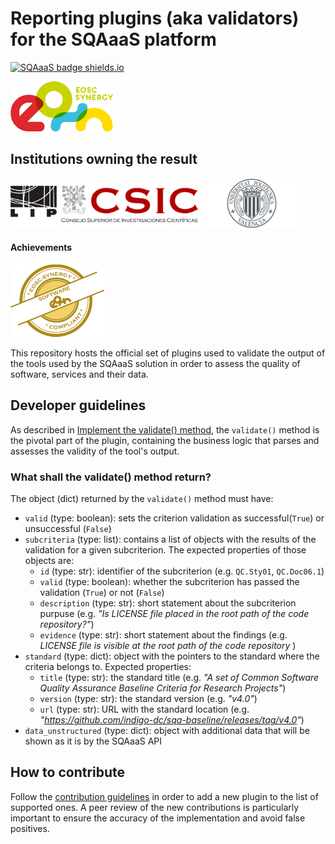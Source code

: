 # Reporting plugins (aka validators) for the SQAaaS platform

[![SQAaaS badge shields.io](https://img.shields.io/badge/sqaaas%20software-gold-yellow)](https://api.eu.badgr.io/public/assertions/oT8RAE5zSjeHnvz1TSVfSQ "SQAaaS gold badge achieved")


<img src="https://github.com/EOSC-synergy/service-qa-baseline/blob/master/content/images/logo-SYNERGY.png" height="80">

## Institutions owning the result
<p float="left">
    <img src="https://github.com/EOSC-synergy/service-qa-baseline/blob/master/content/images/logo-LIP.png" height="80">
    <img src="https://github.com/EOSC-synergy/service-qa-baseline/blob/master/content/images/logo-csic.png" height="80">
    <img src="https://github.com/EOSC-synergy/service-qa-baseline/blob/master/content/images/logo-UPV.png" height="80">
</p>


#### Achievements 
[![SQAaaS badge](https://github.com/EOSC-synergy/SQAaaS/raw/master/badges/badges_150x116/badge_software_gold.png)](https://api.eu.badgr.io/public/assertions/oT8RAE5zSjeHnvz1TSVfSQ "SQAaaS gold badge achieved")


This repository hosts the official set of plugins used to validate the output
of the tools used by the SQAaaS solution in order to assess the quality of
software, services and their data.

## Developer guidelines
As described in
[Implement the validate() method](https://github.com/eosc-synergy/sqaaas-reporting-cookiecutter#implement-the-validate-method),
the `validate()` method is the pivotal part of the plugin, containing the
business logic that parses and assesses the validity of the tool's output.

### What shall the validate() method return?
The object (dict) returned by the `validate()` method must have:
- `valid` (type: boolean): sets the criterion validation as successful(`True`)
  or unsuccessful (`False`)
- `subcriteria` (type: list): contains a list of objects with the results of
  the validation for a given subcriterion. The expected properties of those
  objects are:
  - `id` (type: str): identifier of the subcriterion (e.g. `QC.Sty01`,
    `QC.Doc06.1`)
  - `valid` (type: boolean): whether the subcriterion has passed the validation
    (`True`) or not (`False`)
  - `description` (type: str): short statement about the subcriterion purpuse
    (e.g. *"Is LICENSE file placed in the root path of the code repository?"*)
  - `evidence` (type: str): short statement about the findings (e.g. *LICENSE
    file is visible at the root path of the code repository* )
- `standard` (type: dict): object with the pointers to the standard where the
   criteria belongs to. Expected properties:
  - `title` (type: str): the standard title (e.g. *"A set of Common Software
    Quality Assurance Baseline Criteria for Research Projects"*)
  - `version` (type: str): the standard version (e.g. *"v4.0"*)
  - `url` (type: str): URL with the standard location (e.g.
    *"https://github.com/indigo-dc/sqa-baseline/releases/tag/v4.0"*)
- `data_unstructured` (type: dict): object with additional data that will be
  shown as it is by the SQAaaS API


## How to contribute

Follow the [contribution guidelines](CONTRIBUTING.md) in order to add a new
plugin to the list of supported ones. A peer review of the new contributions
is particularly important to ensure the accuracy of the implementation and
avoid false positives.
